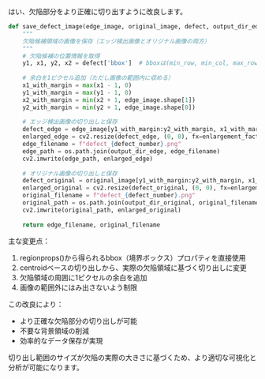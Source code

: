 はい、欠陥部分をより正確に切り出すように改良します。

```python
def save_defect_image(edge_image, original_image, defect, output_dir_edge, output_dir_original, image_name, defect_number):
    """
    欠陥候補領域の画像を保存（エッジ検出画像とオリジナル画像の両方）
    """
    # 欠陥候補の位置情報を取得
    y1, x1, y2, x2 = defect['bbox']  # bboxは(min_row, min_col, max_row, max_col)を返す
    
    # 余白を1ピクセル追加（ただし画像の範囲内に収める）
    x1_with_margin = max(x1 - 1, 0)
    y1_with_margin = max(y1 - 1, 0)
    x2_with_margin = min(x2 + 1, edge_image.shape[1])
    y2_with_margin = min(y2 + 1, edge_image.shape[0])
    
    # エッジ検出画像の切り出しと保存
    defect_edge = edge_image[y1_with_margin:y2_with_margin, x1_with_margin:x2_with_margin]
    enlarged_edge = cv2.resize(defect_edge, (0, 0), fx=enlargement_factor, fy=enlargement_factor)
    edge_filename = f"defect_{defect_number}.png"
    edge_path = os.path.join(output_dir_edge, edge_filename)
    cv2.imwrite(edge_path, enlarged_edge)
    
    # オリジナル画像の切り出しと保存
    defect_original = original_image[y1_with_margin:y2_with_margin, x1_with_margin:x2_with_margin]
    enlarged_original = cv2.resize(defect_original, (0, 0), fx=enlargement_factor, fy=enlargement_factor)
    original_filename = f"defect_{defect_number}.png"
    original_path = os.path.join(output_dir_original, original_filename)
    cv2.imwrite(original_path, enlarged_original)
    
    return edge_filename, original_filename
```

主な変更点：
1. regionprops()から得られるbbox（境界ボックス）プロパティを直接使用
2. centroidベースの切り出しから、実際の欠陥領域に基づく切り出しに変更
3. 欠陥領域の周囲に1ピクセルの余白を追加
4. 画像の範囲外にはみ出さないよう制限

この改良により：
- より正確な欠陥部分の切り出しが可能
- 不要な背景領域の削減
- 効率的なデータ保存が実現

切り出し範囲のサイズが欠陥の実際の大きさに基づくため、より適切な可視化と分析が可能になります。
